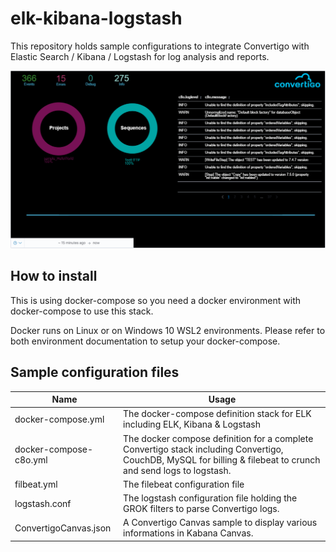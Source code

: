 # elk-kibana-logstash
This repository holds sample configurations to integrate Convertigo with Elastic Search / Kibana / Logstash for log analysis and reports.

![Screenshot](Capture.PNG)

## How to install
This is using docker-compose so you need a docker environment with docker-compose to use this stack.

Docker runs on Linux or on Windows 10 WSL2 environments. Please refer to both environment documentation to setup your docker-compose.

## Sample configuration files

|Name                |  Usage
| ----               |------------------------------------------
| docker-compose.yml | The docker-compose definition stack for ELK including ELK, Kibana & Logstash
| docker-compose-c8o.yml | The docker compose definition for a complete Convertigo stack including Convertigo, CouchDB, MySQL for billing & filebeat to crunch and send logs to logstash.
| filbeat.yml | The filebeat configuration file
| logstash.conf | The logstash configuration file holding the GROK filters to parse Convertigo logs. 
| ConvertigoCanvas.json |A Convertigo Canvas sample to display various informations in Kabana Canvas.
